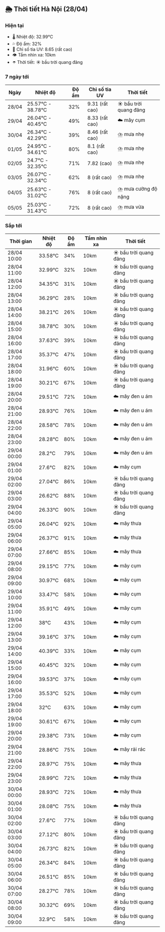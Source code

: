 ## 🌦️ Thời tiết Hà Nội (28/04)

### Hiện tại

- 🌡️ Nhiệt độ: 32.99℃
- 💦 Độ ẩm: 32%
- 🌟 Chỉ số tia UV: 8.65 (rất cao)
- 👁️ Tầm nhìn xa: 10km
- ☂️ Thời tiết: ☀️ bầu trời quang đãng

### 7 ngày tới

| Ngày | Nhiệt độ | Độ ẩm | Chỉ số tia UV | Thời tiết |
| --- | --- | --- | --- | --- |
| 28/04 | 25.57℃ - 38.78℃ | 32% | 9.31 (rất cao) | ☀️ bầu trời quang đãng |
| 29/04 | 26.04℃ - 40.45℃ | 49% | 8.33 (rất cao) | ☁️ mây cụm |
| 30/04 | 26.34℃ - 42.29℃ | 39% | 8.46 (rất cao) | ⛈️ mưa nhẹ |
| 01/05 | 24.95℃ - 34.61℃ | 80% | 8.1 (rất cao) | ⛈️ mưa nhẹ |
| 02/05 | 24.7℃ - 32.35℃ | 71% | 7.82 (cao) | ⛈️ mưa nhẹ |
| 03/05 | 26.07℃ - 32.34℃ | 62% | 8 (rất cao) | ⛈️ mưa nhẹ |
| 04/05 | 25.63℃ - 31.02℃ | 76% | 8 (rất cao) | ⛈️ mưa cường độ nặng |
| 05/05 | 25.03℃ - 31.43℃ | 72% | 8 (rất cao) | ⛈️ mưa vừa |

### Sắp tới

| Thời gian | Nhiệt độ | Độ ẩm | Tầm nhìn xa | Thời tiết |
| --- | --- | --- | --- | --- |
| 28/04 10:00 | 33.58℃ | 34% | 10km | ☀️ bầu trời quang đãng |
| 28/04 11:00 | 32.99℃ | 32% | 10km | ☀️ bầu trời quang đãng |
| 28/04 12:00 | 34.35℃ | 31% | 10km | ☀️ bầu trời quang đãng |
| 28/04 13:00 | 36.29℃ | 28% | 10km | ☀️ bầu trời quang đãng |
| 28/04 14:00 | 38.21℃ | 26% | 10km | ☀️ bầu trời quang đãng |
| 28/04 15:00 | 38.78℃ | 30% | 10km | ☀️ bầu trời quang đãng |
| 28/04 16:00 | 37.63℃ | 39% | 10km | ☀️ bầu trời quang đãng |
| 28/04 17:00 | 35.37℃ | 47% | 10km | ☀️ bầu trời quang đãng |
| 28/04 18:00 | 31.96℃ | 60% | 10km | ☀️ bầu trời quang đãng |
| 28/04 19:00 | 30.21℃ | 67% | 10km | ☀️ bầu trời quang đãng |
| 28/04 20:00 | 29.51℃ | 72% | 10km | ☁️ mây đen u ám |
| 28/04 21:00 | 28.93℃ | 76% | 10km | ☁️ mây đen u ám |
| 28/04 22:00 | 28.58℃ | 78% | 10km | ☁️ mây đen u ám |
| 28/04 23:00 | 28.28℃ | 80% | 10km | ☁️ mây đen u ám |
| 29/04 00:00 | 28.2℃ | 79% | 10km | ☁️ mây đen u ám |
| 29/04 01:00 | 27.6℃ | 82% | 10km | ☁️ mây cụm |
| 29/04 02:00 | 27.04℃ | 86% | 10km | ☀️ bầu trời quang đãng |
| 29/04 03:00 | 26.62℃ | 88% | 10km | ☀️ bầu trời quang đãng |
| 29/04 04:00 | 26.33℃ | 90% | 10km | ☀️ bầu trời quang đãng |
| 29/04 05:00 | 26.04℃ | 92% | 10km | ☁️ mây thưa |
| 29/04 06:00 | 26.37℃ | 91% | 10km | ☁️ mây thưa |
| 29/04 07:00 | 27.66℃ | 85% | 10km | ☁️ mây thưa |
| 29/04 08:00 | 29.15℃ | 77% | 10km | ☁️ mây cụm |
| 29/04 09:00 | 30.97℃ | 68% | 10km | ☁️ mây cụm |
| 29/04 10:00 | 33.47℃ | 58% | 10km | ☁️ mây cụm |
| 29/04 11:00 | 35.91℃ | 49% | 10km | ☁️ mây cụm |
| 29/04 12:00 | 38℃ | 43% | 10km | ☁️ mây cụm |
| 29/04 13:00 | 39.16℃ | 37% | 10km | ☁️ mây cụm |
| 29/04 14:00 | 40.39℃ | 33% | 10km | ☁️ mây cụm |
| 29/04 15:00 | 40.45℃ | 32% | 10km | ☁️ mây cụm |
| 29/04 16:00 | 39.53℃ | 37% | 10km | ☁️ mây cụm |
| 29/04 17:00 | 35.53℃ | 52% | 10km | ☁️ mây cụm |
| 29/04 18:00 | 32℃ | 63% | 10km | ☁️ mây cụm |
| 29/04 19:00 | 30.61℃ | 67% | 10km | ☁️ mây cụm |
| 29/04 20:00 | 29.38℃ | 73% | 10km | ☁️ mây cụm |
| 29/04 21:00 | 28.86℃ | 75% | 10km | ☁️ mây rải rác |
| 29/04 22:00 | 28.97℃ | 75% | 10km | ☁️ mây thưa |
| 29/04 23:00 | 28.99℃ | 72% | 10km | ☁️ mây thưa |
| 30/04 00:00 | 28.93℃ | 72% | 10km | ☁️ mây thưa |
| 30/04 01:00 | 28.08℃ | 75% | 10km | ☁️ mây thưa |
| 30/04 02:00 | 27.6℃ | 77% | 10km | ☀️ bầu trời quang đãng |
| 30/04 03:00 | 27.12℃ | 80% | 10km | ☀️ bầu trời quang đãng |
| 30/04 04:00 | 26.73℃ | 82% | 10km | ☀️ bầu trời quang đãng |
| 30/04 05:00 | 26.34℃ | 84% | 10km | ☀️ bầu trời quang đãng |
| 30/04 06:00 | 26.51℃ | 85% | 10km | ☀️ bầu trời quang đãng |
| 30/04 07:00 | 28.27℃ | 78% | 10km | ☀️ bầu trời quang đãng |
| 30/04 08:00 | 30.32℃ | 69% | 10km | ☀️ bầu trời quang đãng |
| 30/04 09:00 | 32.9℃ | 58% | 10km | ☀️ bầu trời quang đãng |
